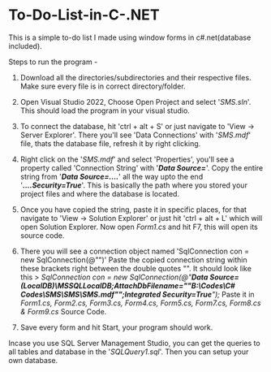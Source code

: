 # To-Do-List-in-C-.NET
This is a simple to-do list I made using window forms in c#.net(database included).


Steps to run the program -
1. Download all the directories/subdirectories and their respective files. Make sure every file is in correct directory/folder.

2. Open Visual Studio 2022, Choose Open Project and select '_SMS.sln_'. This should load the program in your visual studio.
   
3. To connect the database, hit 'ctrl + alt + S' or just navigate to 'View -> Server Explorer'. There you'll see 'Data Connections' with '_SMS.mdf_' file, thats the database file, refresh it by right clicking.
   
4. Right click on the '_SMS.mdf_' and select 'Properties', you'll see a property called 'Connection String' with '___Data Source=___'. Copy the entire string from '___Data Source=....___' all the way upto the end
   '___....Security=True___'. This is basically the path where you stored your project files and where the database is located.
   
5. Once you have copied the string, paste it in specific places, for that navigate to 'View -> Solution Explorer' or just hit 'ctrl + alt + L' which will open Solution Explorer. Now open _Form1.cs_ and hit F7, this      will open its source code.
   
6. There you will see a connection object named 'SqlConnection con = new SqlConnection(@"")' Paste the copied connection string within these brackets right between the double quotes "".
   It should look like this       > _SqlConnection con = new SqlConnection(@"___Data Source=(LocalDB)\MSSQLLocalDB;AttachDbFilename=""B:\Codes\C# Codes\SMS\SMS\SMS.mdf"";Integrated Security=True___");_
   Paste it in _Form1.cs, Form2.cs, Form3.cs, Form4.cs, Form5.cs, Form7.cs, Form8.cs & Form9.cs_ Source Code.

7. Save every form and hit Start, your program should work.

Incase you use SQL Server Management Studio, you can get the queries to all tables and database in the '_SQLQuery1.sql_'. Then you can setup your own database.
